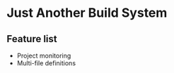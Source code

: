 Just Another Build System
=========================


Feature list
------------

- Project monitoring
- Multi-file definitions
